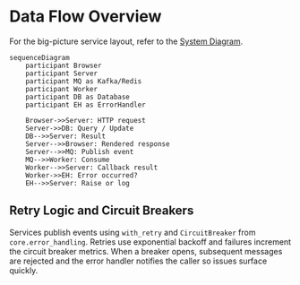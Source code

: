 # Data Flow Overview

For the big-picture service layout, refer to the [System Diagram](system_diagram.md).

```mermaid
sequenceDiagram
    participant Browser
    participant Server
    participant MQ as Kafka/Redis
    participant Worker
    participant DB as Database
    participant EH as ErrorHandler

    Browser->>Server: HTTP request
    Server->>DB: Query / Update
    DB-->>Server: Result
    Server-->>Browser: Rendered response
    Server-->>MQ: Publish event
    MQ-->>Worker: Consume
    Worker-->>Server: Callback result
    Worker->>EH: Error occurred?
    EH-->>Server: Raise or log
```

## Retry Logic and Circuit Breakers

Services publish events using `with_retry` and `CircuitBreaker` from
`core.error_handling`. Retries use exponential backoff and failures increment the
circuit breaker metrics. When a breaker opens, subsequent messages are rejected
and the error handler notifies the caller so issues surface quickly.
